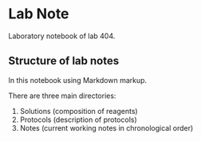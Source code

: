 Lab Note
========

Laboratory notebook of lab 404.


## Structure of lab notes
In this notebook using Markdown markup.


There are three main directories:
1. Solutions (composition of reagents)
2. Protocols (description of protocols)
3. Notes (current working notes in chronological order)